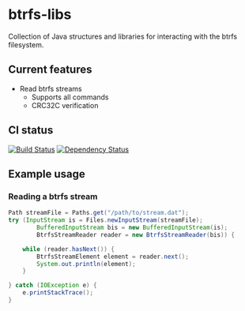 # btrfs-libs

Collection of Java structures and libraries for interacting with the btrfs filesystem.

## Current features

* Read btrfs streams
  * Supports all commands
  * CRC32C verification

## CI status
[![Build Status](https://travis-ci.org/GMTA/btrfs-libs.svg?branch=master)](https://travis-ci.org/GMTA/btrfs-libs)
[![Dependency Status](https://www.versioneye.com/user/projects/58e8c684d6c98d004652f41a/badge.svg?style=flat-square)](https://www.versioneye.com/user/projects/58e8c684d6c98d004652f41a)

## Example usage

### Reading a btrfs stream

```java
Path streamFile = Paths.get("/path/to/stream.dat");
try (InputStream is = Files.newInputStream(streamFile);
        BufferedInputStream bis = new BufferedInputStream(is);
        BtrfsStreamReader reader = new BtrfsStreamReader(bis)) {

    while (reader.hasNext()) {
        BtrfsStreamElement element = reader.next();
        System.out.println(element);
    }

} catch (IOException e) {
    e.printStackTrace();
}
```
